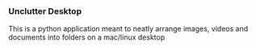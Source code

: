 ### Unclutter Desktop

This is a python application meant to neatly arrange images, videos and documents into folders on a mac/linux desktop
